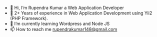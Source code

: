 - 👋 Hi, I’m Rupendra Kumar a Web Application Developer
- 💞️ 2+ Years of experience in Web Application Development using Yii2 (PHP Framework). 
- 🌱 I’m currently learning Wordpress and Node JS
- 📫 How to reach me rupendrakumar148@gmail.com 

<!---
RupendraKumar/RupendraKumar is a ✨ special ✨ repository because its `README.md` (this file) appears on your GitHub profile.
You can click the Preview link to take a look at your changes.
--->
